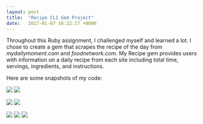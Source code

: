 ```yaml
---
layout: post
title:  "Recipe CLI Gem Project"
date:   2017-01-07 16:32:17 +0000
---
```



Throughout this Ruby assignment, I challenged myself and learned a lot. I chose to create a gem that scrapes the recipe of the day from *mydailymoment.com* and *foodnetwork.com*. My Recipe gem provides users with information on a daily recipe from each site including total time, servings, ingredients, and instructions.

Here are some snapshots of my code:

![](http://i.imgur.com/PNHA9JB.png)
![](http://i.imgur.com/pWThoIB.png)



![](http://i.imgur.com/dUXC9GZ.png)
![](http://i.imgur.com/dMGXE1z.png)



![](http://i.imgur.com/z8XNXUb.png)
![](http://i.imgur.com/unesWcJ.png)
![](http://i.imgur.com/NrjcD1Y.png)





